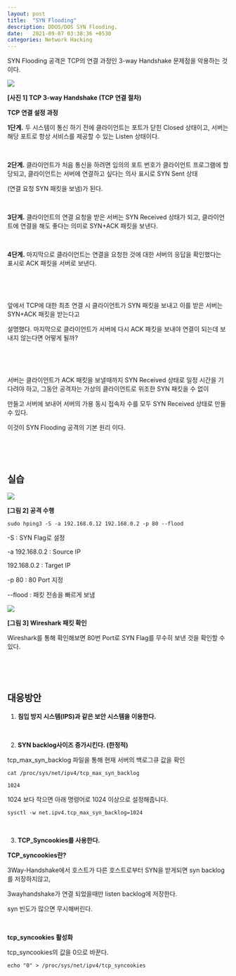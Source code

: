 ```yaml
---
layout: post
title:  "SYN Flooding"
description: DDOS/DOS SYN Flooding.
date:   2021-09-07 03:38:36 +0530
categories: Network Hacking
---
```

SYN Flooding 공격은 TCP의 연결 과정인 3-way Handshake 문제점을 악용하는 것이다.



![](https://github.com/hackintoanetwork/hackintoanetwork.github.io/blob/main/_posts/img/SYN-Flooding-02/3-way-handshake.png?raw=true)

**[사진 1] TCP 3-way Handshake (TCP 연결 절차)**

**TCP 연결 설정 과정**

**1단계.** 두 시스템이 통신 하기 전에 클라이언트는 포트가 닫힌 Closed 상태이고, 서버는 해당 포트로 항상 서비스를 제공할 수 있는 Listen 상태이다.

​    

**2단계.** 클라이언트가 처음 통신을 하려면 임의의 포트 번호가 클라이언트 프로그램에 할당되고, 클라이언트는 서버에 연결하고 싶다는 의사 표시로 SYN Sent 상태

(연결 요청 SYN 패킷을 보냄)가 된다.

​    

**3단계.** 클라이언트의 연결 요청을 받은 서버는 SYN Received 상태가 되고, 클라이언트에 연결을 해도 좋다는 의미로 SYN+ACK 패킷을 보낸다.

​    

**4단계.** 마지막으로 클라이언트는 연결을 요청한 것에 대한 서버의 응답을 확인했다는 표시로 ACK 패킷을 서버로 보낸다.

​    


​    

앞에서 TCP에 대한 최초 연결 시 클라이언트가 SYN 패킷을 보내고 이를 받은 서버는 SYN+ACK 패킷을 받는다고

설명했다. 마지막으로 클라이언트가 서버에 다시 ACK 패킷을 보내야 연결이 되는데 보내지 않는다면 어떻게 될까?

​    


​    

서버는 클라이언트가 ACK 패킷을 보낼때까지 SYN Received 상태로 일정 시간을 기다려야 하고, 그동안 공격자는 가상의 클라이언트로 위조한 SYN 패킷을 수 없이 

만들고 서버에 보내어 서버의 가용 동시 접속자 수를 모두 SYN Received 상태로 만들 수 있다.

이것이 SYN Flooding 공격의 기본 원리 이다.

​    


​    

## **실습**



![](https://github.com/hackintoanetwork/hackintoanetwork.github.io/blob/main/_posts/img/SYN-Flooding-02/hping3.PNG?raw=true)

**[그림 2] 공격 수행**

```sudo hping3 -S -a 192.168.0.12 192.168.0.2 -p 80 --flood```

-S : SYN Flag로 설정

-a 192.168.0.2 : Source IP 

192.168.0.2 : Target IP

-p 80 : 80 Port 지정

--flood : 패킷 전송을 빠르게 보냄



![](https://github.com/hackintoanetwork/hackintoanetwork.github.io/blob/main/_posts/img/SYN-Flooding-02/SYN-Flag.PNG?raw=true)

**[그림 3]  Wireshark 패킷 확인**

Wireshark를 통해 확인해보면 80번 Port로 SYN Flag를 무수히 보낸 것을 확인할 수 있다.

​    


​    

## **대응방안**



1. **침입 방지 시스템(IPS)과 같은 보안 시스템을 이용한다.**

​    

2. **SYN backlog사이즈 증가시킨다. (한정적)**

  

tcp_max_syn_backlog 파일을 통해 현재 서버의 백로그큐 값을 확인

```cat /proc/sys/net/ipv4/tcp_max_syn_backlog```

```1024```

1024 보다 작으면 아래 명령어로 1024 이상으로 설정해줍니다.

```sysctl -w net.ipv4.tcp_max_syn_backlog=1024```

​    

3. **TCP_Syncookies를 사용한다.**

   

**TCP_syncookies란?**

3Way-Handshake에서 호스트가 다른 호스트로부터 SYN을 받게되면  syn backlog를 저장하지않고, 

3wayhandshake가 연결 되었을때만 listen backlog에 저장한다.

syn 빈도가 많으면 무시해버린다.

​    

**tcp_syncookies 활성화**

tcp_syncookies의 값을 0으로 바꾼다.

```echo "0" > /proc/sys/net/ipv4/tcp_syncookies```

​    

